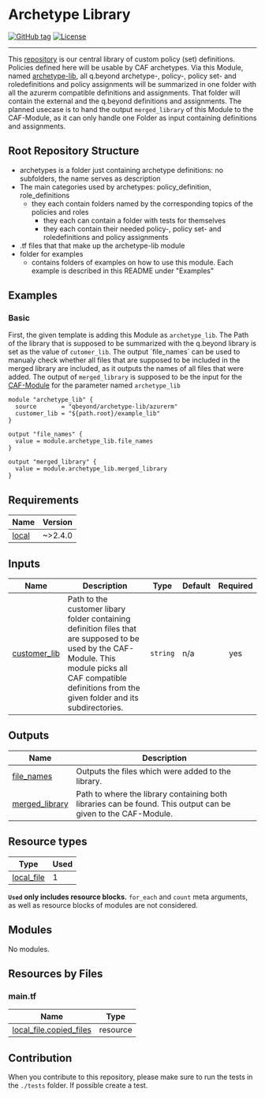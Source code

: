 # Archetype Library
[![GitHub tag](https://img.shields.io/github/tag/qbeyond/terraform-azurerm-archetype-lib.svg)](https://registry.terraform.io/modules/qbeyond/terraform-azurerm-archetype-lib/provider/latest)
[![License](https://img.shields.io/github/license/qbeyond/terraform-azurerm-archetype-lib.svg)](https://github.com/qbeyond/terraform-azurerm-archetype-lib/blob/main/LICENSE)

----

This [repository](https://github.com/qbeyond/terraform-azurerm-archetype-lib) is our central library of custom policy (set) definitions. Policies defined here will be usable by CAF archetypes.
Via this Module, named [archetype-lib](https://registry.terraform.io/modules/qbeyond/archetype-lib/azurerm/latest), all q.beyond archetype-, policy-, policy set- and roledefinitions and policy assignments will be summarized in one folder with all the azurerm compatible definitions and assignments.
That folder will contain the external and the q.beyond definitions and assignments. The planned usecase is to hand the output `merged_library` of this Module to the CAF-Module, as it can only handle one Folder as input containing definitions and assignments.

## Root Repository Structure
- archetypes is a folder just containing archetype definitions: no subfolders, the name serves as description
- The main categories used by archetypes: policy_definition, role_definitions
  - they each contain folders named by the corresponding topics of the policies and roles
    - they each can contain a folder with tests for themselves
    - they each contain their needed policy-, policy set- and roledefinitions and policy assignments
- .tf files that that make up the archetype-lib module
- folder for examples
  - contains folders of examples on how to use this module. Each example is described in this README under "Examples"

<!-- BEGIN_TF_DOCS -->
##

## Examples

### Basic
First, the given template is adding this Module as `archetype_lib`. The Path of the library that is supposed to be summarized with the q.beyond library is set as the value of `cutomer_lib`.
The output ´file_names´ can be used to manualy check whether all files that are supposed to be included in the merged library are included, as it outputs the names of all files that were added.
The output of `merged_library` is supposed to be the input for the [CAF-Module](https://registry.terraform.io/modules/Azure/caf-enterprise-scale/azurerm/latest) for the parameter named `archetype_lib`

```hcl
module "archetype_lib" {
  source       = "qbeyond/archetype-lib/azurerm"
  customer_lib = "${path.root}/example_lib"
}

output "file_names" {
  value = module.archetype_lib.file_names
}

output "merged_library" {
  value = module.archetype_lib.merged_library
}

```


## Requirements

| Name | Version |
|------|---------|
| <a name="requirement_local"></a> [local](#requirement\_local) | ~>2.4.0 |

## Inputs

| Name | Description | Type | Default | Required |
|------|-------------|------|---------|:--------:|
| <a name="input_customer_lib"></a> [customer\_lib](#input\_customer\_lib) | Path to the customer libary folder containing definition files that are supposed to be used by the CAF-Module. This module picks all CAF compatible definitions from the given folder and its subdirectories. | `string` | n/a | yes |
## Outputs

| Name | Description |
|------|-------------|
| <a name="output_file_names"></a> [file\_names](#output\_file\_names) | Outputs the files which were added to the library. |
| <a name="output_merged_library"></a> [merged\_library](#output\_merged\_library) | Path to where the library containing both libraries can be found. This output can be given to the CAF-Module. |

## Resource types
| Type | Used |
|------|-------|
| [local_file](https://registry.terraform.io/providers/hashicorp/local/latest/docs/resources/file) | 1 |
**`Used` only includes resource blocks.** `for_each` and `count` meta arguments, as well as resource blocks of modules are not considered.

## Modules

No modules.

## Resources by Files
### main.tf
| Name | Type |
|------|------|
| [local_file.copied_files](https://registry.terraform.io/providers/hashicorp/local/latest/docs/resources/file) | resource |
<!-- END_TF_DOCS -->

## Contribution

When you contribute to this repository, please make sure to run the tests in the `./tests` folder. If possible create a test.